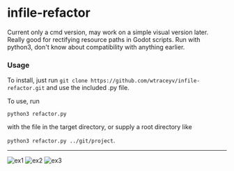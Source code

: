 # infile-refactor

Current only a cmd version, may work on a simple visual version later.
Really good for rectifying resource paths in Godot scripts.
Run with python3, don't know about compatibility with anything earlier.

### Usage

To install, just run `git clone https://github.com/wtraceyv/infile-refactor.git` and use the included .py file.

 To use, run 
 
 `python3 refactor.py` 
 
 with the file in the target directory, or supply a root directory like 
 
`python3 refactor.py ../git/project`.

-----

![ex1](https://user-images.githubusercontent.com/17349114/145686971-b238f331-8880-4aa1-be0a-93fa65149e5d.png)
![ex2](https://user-images.githubusercontent.com/17349114/145686972-726e3e2e-47de-4ab0-8d1b-927de1dd301a.png)
![ex3](https://user-images.githubusercontent.com/17349114/145686974-53b983ae-db3b-40bc-9657-2e046e34f77f.png)
